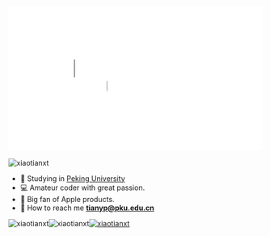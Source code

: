 <p align="center"><img src="img/profile1.gif"></img><p>

<p align="left"> <img src="https://komarev.com/ghpvc/?username=xiaotianxt&label=Profile%20views&color=0e75b6&style=flat" alt="xiaotianxt" /> </p>


- :school: Studying in [Peking University](pku.edu.cn)
- :computer: Amateur coder with great passion.
- :apple: Big fan of Apple products.
- :email: How to reach me **tianyp@pku.edu.cn**

<p><img align="left" src="https://github-readme-stats.vercel.app/api/top-langs?username=xiaotianxt&show_icons=true&locale=en&layout=compact" alt="xiaotianxt" /></p>

<p><img align="left" src="https://github-readme-stats.vercel.app/api?username=xiaotianxt&show_icons=true&locale=en" alt="xiaotianxt" /></p>

<p align="left"> <a href="https://github.com/ryo-ma/github-profile-trophy"><img src="https://github-profile-trophy.vercel.app/?username=xiaotianxt" alt="xiaotianxt" /></a> </p>
